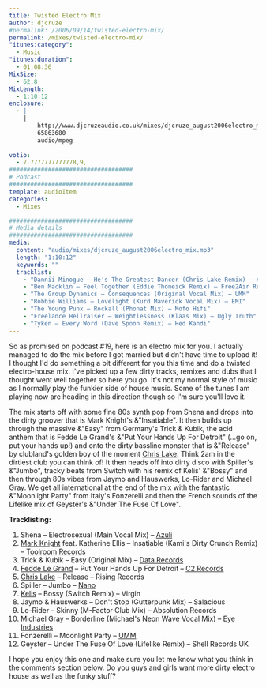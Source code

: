 ```yaml
---
title: Twisted Electro Mix
author: djcruze
#permalink: /2006/09/14/twisted-electro-mix/
permalink: /mixes/twisted-electro-mix/
"itunes:category":
  - Music
"itunes:duration":
  - 01:08:36
MixSize:
  - 62.8
MixLength:
  - 1:10:12
enclosure:
  - |
    |
        http://www.djcruzeaudio.co.uk/mixes/djcruze_august2006electro_mix.mp3
        65863680
        audio/mpeg
        
votio:
  - 7.7777777777778,9,
###################################
# Podcast
###################################
template: audioItem
categories:
  - Mixes

###################################
# Media details
###################################
media:
  content: "audio/mixes/djcruze_august2006electro_mix.mp3"
  length: "1:10:12"
  keywords: ""
  tracklist:
    - "Dannii Minogue – He's The Greatest Dancer (Chris Lake Remix) – AATW"
    - "Ben Macklin – Feel Together (Eddie Thoneick Remix) – Free2Air Recordings"
    - "The Group Dynamics – Consequences (Original Vocal Mix) – UMM"
    - "Robbie Williams – Lovelight (Kurd Maverick Vocal Mix) – EMI"
    - "The Young Punx – Rockall (Phonat Mix) – Mofo Hifi"
    - "Freelance Hellraiser – Weightlessness (Klaas Mix) – Ugly Truth"
    - "Tyken – Every Word (Dave Spoon Remix) – Hed Kandi"
---
```


So as promised on podcast #19, here is an electro mix for you. I actually managed to do the mix before I got married but didn't have time to upload it! I thought I'd do something a bit different for you this time and do a twisted electro-house mix. I've picked up a few dirty tracks, remixes and dubs that I thought went well together so here you go. It's not my normal style of music as I normally play the funkier side of house music. Some of the tunes I am playing now are heading in this direction though so I'm sure you'll love it.

The mix starts off with some fine 80s synth pop from Shena and drops into the dirty groover that is Mark Knight's &"Insatiable". It then builds up through the massive &"Easy" from Germany's Trick &#038; Kubik, the acid anthem that is Fedde Le Grand's &"Put Your Hands Up For Detroit" (...go on, put your hands up!) and onto the dirty bassline monster that is &"Release" by clubland's golden boy of the moment [Chris Lake][1]. Think 2am in the dirtiest club you can think of! It then heads off into dirty disco with Spiller's &"Jumbo", tracky beats from Switch with his remix of Kelis' &"Bossy" and then through 80s vibes from Jaymo and Hauswerks, Lo-Rider and Michael Gray. We get all international at the end of the mix with the fantastic &"Moonlight Party" from Italy's Fonzerelli and then the French sounds of the Lifelike mix of Geyster's &"Under The Fuse Of Love".

**Tracklisting:**

  1. Shena – Electrosexual (Main Vocal Mix) – [Azuli][2]
  2. [Mark Knight][3] feat. Katherine Ellis – Insatiable (Kami's Dirty Crunch Remix) – [Toolroom Records][4]
  3. Trick &#038; Kubik – Easy (Original Mix) – [Data Records][5]
  4. [Fedde Le Grand][6] – Put Your Hands Up For Detroit – [C2 Records][7]
  5. [Chris Lake][1] – Release – Rising Records
  6. Spiller – Jumbo – [Nano][8]
  7. [Kelis][9] – Bossy (Switch Remix) – Virgin
  8. Jaymo &#038; Hauswerks – Don't Stop (Gutterpunk Mix) – Salacious
  9. Lo-Rider – Skinny (M-Factor Club Mix) – Absolution Records
 10. Michael Gray – Borderline (Michael's Neon Wave Vocal Mix) – [Eye Industries][10]
 11. Fonzerelli – Moonlight Party – [UMM][11]
 12. Geyster – Under The Fuse Of Love (Lifelike Remix) – Shell Records UK

I hope you enjoy this one and make sure you let me know what you think in the comments section below. Do you guys and girls want more dirty electro house as well as the funky stuff?

 [1]: http://www.chris-lake.com/
 [2]: http://www.azuli.com/
 [3]: http://www.djmarkknight.com/
 [4]: http://www.toolroomrecords.com/
 [5]: http://www.ministryofsound.com/
 [6]: http://www.feddelegrand.com/
 [7]: http://www.myspace.com/cr2records
 [8]: http://www.myspace.com/nanorec
 [9]: http://www.kelis.co.uk/
 [10]: http://www.eyeindustries.com/
 [11]: http://www.ummrecords.com/